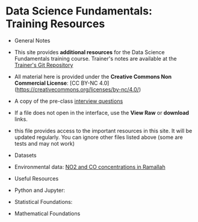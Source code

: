 # Data Science Fundamentals: Training Resources
* General Notes
 * This site provides __additional resources__ for the Data Science Fundamentals training course. Trainer's notes are available at the [Trainer's Git Repository](https://github.com/Abdel-Razzak/Data-Science-Fundamentals)
 * All material here is provided under the __Creative Commons Non Commercial License__: [CC BY-NC 4.0] (https://creativecommons.org/licenses/by-nc/4.0/)
 * A copy of the pre-class [interview questions](ds-interview-pre-class.docx)
 * If a file does not open in the interface, use the __View Raw__ or __download__ links.
 * this file provides access to the important resources in this site. It will be updated regularly. You can ignore other files listed above (some are tests and may not work)
* Datasets
 * Environmental data: [NO2 and CO concentrations in Ramallah](data/)
 
* Useful Resources
 * Python and Jupyter: 
 * Statistical Foundations:
 * Mathematical Foundations

